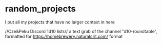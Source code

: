 # random_projects
I put all my projects that have no larger context in here

//Cze&Peku Discord 1d10 lists//
a text grab of the channel "d10-roundtable", formatted for https://homebrewery.naturalcrit.com/ format
